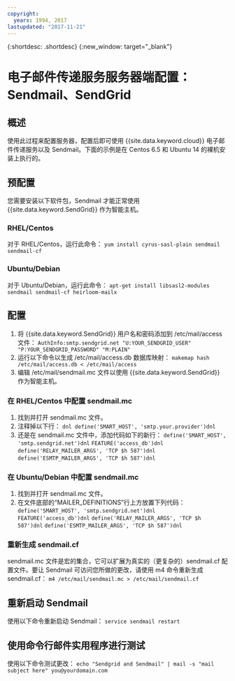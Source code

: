```yaml
---
copyright:
  years: 1994, 2017
lastupdated: "2017-11-21"
---
```


{:shortdesc: .shortdesc}
{:new_window: target="_blank"}

# 电子邮件传递服务服务器端配置：Sendmail、SendGrid

## 概述

使用此过程来配置服务器，配置后即可使用 {{site.data.keyword.cloud}} 电子邮件传递服务以及 Sendmail。下面的示例是在 Centos 6.5 和 Ubuntu 14 的裸机安装上执行的。

## 预配置

您需要安装以下软件包，Sendmail 才能正常使用 {{site.data.keyword.SendGrid}} 作为智能主机。

### RHEL/Centos
对于 RHEL/Centos，运行此命令：
`yum install cyrus-sasl-plain sendmail sendmail-cf`

### Ubuntu/Debian
对于 Ubuntu/Debian，运行此命令：
`apt-get install libsasl2-modules sendmail sendmail-cf heirloom-mailx`

## 配置

1. 将 {{site.data.keyword.SendGrid}} 用户名和密码添加到 /etc/mail/access 文件：
`AuthInfo:smtp.sendgrid.net "U:YOUR_SENDGRID_USER" "P:YOUR_SENDGRID_PASSWORD" "M:PLAIN"`
2. 运行以下命令以生成 /etc/mail/access.db 数据库映射：
`makemap hash /etc/mail/access.db < /etc/mail/access`
3. 编辑 /etc/mail/sendmail.mc 文件以使用 {{site.data.keyword.SendGrid}} 作为智能主机。

### 在 RHEL/Centos 中配置 sendmail.mc
1. 找到并打开 sendmail.mc 文件。
2. 注释掉以下行：
`dnl define('SMART_HOST', 'smtp.your.provider')dnl`
3. 还是在 sendmail.mc 文件中，添加代码如下的新行：
`define('SMART_HOST', 'smtp.sendgrid.net')dnl`
`FEATURE('access_db')dnl`
`define('RELAY_MAILER_ARGS', 'TCP $h 587')dnl`
`define('ESMTP_MAILER_ARGS', 'TCP $h 587')dnl`

### 在 Ubuntu/Debian 中配置 sendmail.mc
1. 找到并打开 sendmail.mc 文件。
2. 在文件底部的“MAILER_DEFINITIONS”行上方放置下列代码：
`define('SMART_HOST', 'smtp.sendgrid.net')dnl`
`FEATURE('access_db')dnl`
`define('RELAY_MAILER_ARGS', 'TCP $h 587')dnl`
`define('ESMTP_MAILER_ARGS', 'TCP $h 587')dnl`

### 重新生成 sendmail.cf
sendmail.mc 文件是宏的集合，它可以扩展为真实的（更复杂的）sendmail.cf 配置文件。要让 Sendmail 可访问您所做的更改，请使用 m4 命令重新生成 sendmail.cf：
`m4 /etc/mail/sendmail.mc > /etc/mail/sendmail.cf`

## 重新启动 Sendmail
使用以下命令重新启动 Sendmail：
`service sendmail restart`

## 使用命令行邮件实用程序进行测试
使用以下命令测试更改：
`echo "Sendgrid and Sendmail" | mail -s "mail subject here" you@yourdomain.com`
